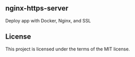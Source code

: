 ## nginx-https-server
Deploy app with Docker, Nginx, and SSL


## License
This project is licensed under the terms of the MIT license.